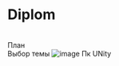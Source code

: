 # Diplom
<br>План
<br>Выбор темы
![image](https://github.com/Sh1Ze96/Diplom/assets/97594421/8538a4ac-1723-49b5-bb3e-fdd5aa037660)
Пк UNity                  
